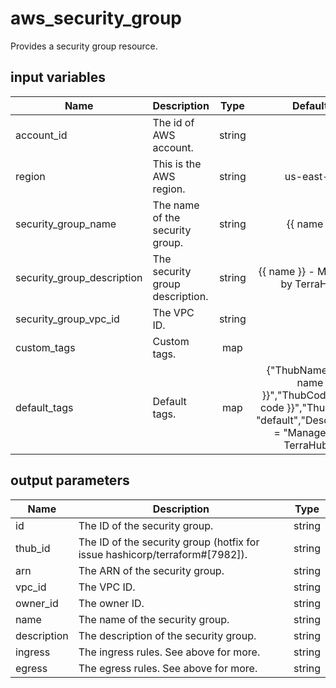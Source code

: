 # aws_security_group

Provides a security group resource.

## input variables

| Name | Description | Type | Default | Required |
|------|-------------|:----:|:-----:|:-----:|
|account_id|The id of AWS account.|string||Yes|
|region|This is the AWS region.|string|us-east-1|Yes|
|security_group_name|The name of the security group.|string|{{ name }}|No|
|security_group_description|The security group description.|string|{{ name }} - Managed by TerraHub|No|
|security_group_vpc_id|The VPC ID.|string||Yes|
|custom_tags|Custom tags.|map||No|
|default_tags|Default tags.|map|{"ThubName"= "{{ name }}","ThubCode"= "{{ code }}","ThubEnv"= "default","Description" = "Managed by TerraHub"}|No|

## output parameters

| Name | Description | Type |
|------|-------------|:----:|
|id|The ID of the security group.|string|
|thub_id|The ID of the security group (hotfix for issue hashicorp/terraform#[7982]).|string|
|arn|The ARN of the security group.|string|
|vpc_id|The VPC ID.|string|
|owner_id|The owner ID.|string|
|name|The name of the security group.|string|
|description|The description of the security group.|string|
|ingress|The ingress rules. See above for more.|string|
|egress|The egress rules. See above for more.|string|
